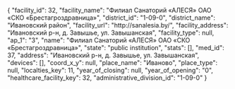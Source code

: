 {
    "facility_id": 32,
    "facility_name": "Филиал Санаторий «АЛЕСЯ» ОАО «СКО «Брестагроздравница»",
    "district_id": "1-09-0",
    "district_name": "Ивановский район",
    "facility_url": "http:\/\/sanalesia.by\/",
    "facility_address": "Ивановский р-н, д. Завышье, ул. Завышанская",
    "facility_type": null,
    "ap_1": "3",
    "name": "Филиал Санаторий «АЛЕСЯ» ОАО «СКО «Брестагроздравница»",
    "state": "public institution",
    "stats": [],
    "med_id": 37,
    "address": "Ивановский р-н, д. Завышье, ул. Завышанская",
    "devices": [],
    "coord_x_y": null,
    "place_name": "Иваново",
    "place_type": null,
    "localties_key": 11,
    "year_of_closing": null,
    "year_of_opening": "0",
    "healthcare_facility_key": 32,
    "administrative_division_id": "1-09-0"
}